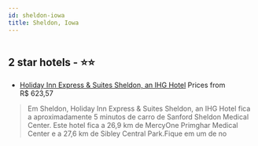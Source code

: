 ```yaml
---
id: sheldon-iowa
title: Sheldon, Iowa
---
```


<center><img src="https://i.travelapi.com/hotels/2000000/1950000/1942000/1941927/23b74f71_z.jpg" alt="" /></center>


##  2 star hotels - ⭐️⭐️

-    [Holiday Inn Express & Suites Sheldon, an IHG Hotel](https://www.hurb.com/br/aud/https://www.hurb.com/br/hotels/sheldon/holiday-inn-express-suites-sheldon-an-ihg-hotel-HT-BCVM?cmp=18055) Prices from R$ 623,57
   > Em Sheldon, Holiday Inn Express & Suites Sheldon, an IHG Hotel fica a aproximadamente 5 minutos de carro de Sanford Sheldon Medical Center.  Este hotel fica a 26,9 km de MercyOne Primghar Medical Center e a 27,6 km de Sibley Central Park.Fique em um de no
